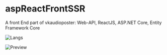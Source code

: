 # aspReactFrontSSR
A front End part of vkaudioposter: Web-API, ReactJS, ASP.NET Core, Entity Framework Core

![Langs](https://img.shields.io/github/languages/count/rhiskey/aspReactFrontSSR)

![Preview](https://media.giphy.com/media/Wx9U8yZDQpXAJdwXuP/source.gif)
